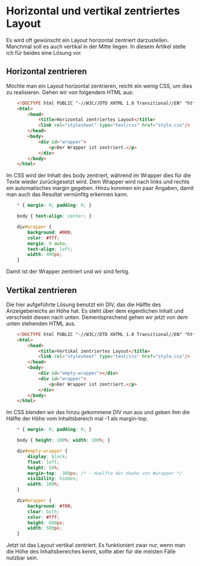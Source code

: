 Horizontal und vertikal zentriertes Layout
==========

Es wird oft gewünscht ein Layout horizontal zentriert darzustellen. Manchmal soll es auch vertikal in der Mitte liegen.
In diesem Artikel stelle ich für beides eine Lösung vor.

Horizontal zentrieren
-------------

Möchte man ein Layout horizontal zentrieren, reicht ein wenig CSS, um dies zu realisieren. Gehen wir von folgendem
HTML aus:

```html
    <!DOCTYPE html PUBLIC "-//W3C//DTD XHTML 1.0 Transitional//EN" "http://www.w3.org/TR/xhtml1/DTD/xhtml1-transitional.dtd">
    <html>
        <head>
            <title>Horizontal zentriertes Layout</title>
            <link rel="stylesheet" type="text/css" href="style.css"/>
        </head>
        <body>
            <div id="wrapper">
                <p>Der Wrapper ist zentriert.</p>
            </div>
        </body>
    </html>
```

Im CSS wird der Inhalt des body zentriert, während im Wrapper dies für die Texte wieder zurückgesetzt wird. Dem Wrapper wird nach links und rechts ein automatisches margin gegeben. Hinzu kommen ein paar Angaben, damit man auch das Resultat vernünfitg erkennen kann.

```css
    * { margin: 0; padding: 0; }

    body { text-align: center; }

    div#wrapper {
        background: #000;
        color: #fff;
        margin: 0 auto;
        text-align: left;
        width: 400px;
    }
```

Damit ist der Wrapper zentriert und wir sind fertig.

Vertikal zentrieren
-------------

Die hier aufgeführte Lösung benutzt ein DIV, das die Hälfte des Anzeigebereichs an Höhe hat. Es steht über dem
eigentlichen Inhalt und verschiebt diesen nach unten. Dementsprechend gehen wir jetzt von dem unten stehenden HTML aus.

```html
    <!DOCTYPE html PUBLIC "-//W3C//DTD XHTML 1.0 Transitional//EN" "http://www.w3.org/TR/xhtml1/DTD/xhtml1-transitional.dtd">
    <html>
        <head>
            <title>Vertikal zentriertes Layout</title>
            <link rel="stylesheet" type="text/css" href="style.css"/>
        </head>
        <body>
            <div id="empty-wrapper"></div>
            <div id="wrapper">
                <p>Der Wrapper ist zentriert.</p>
            </div>
        </body>
    </html>
```

Im CSS blenden wir das hinzu gekommene DIV nun aus und geben ihm die Hälfte der Höhe vom Inhaltsbereich mal -1 als
margin-top.

```css
    * { margin: 0; padding: 0; }

    body { height: 100%; width: 100%; }

    div#empty-wrapper {
        display: block;
        float: left;
        height: 50%;
        margin-top: -300px; /* - Haelfte der Hoehe von #wrapper */
        visibility: hidden;
        width: 100%;
    }

    div#wrapper {
        background: #f00;
        clear: both;
        color: #fff;
        height: 600px;
        width: 500px;
    }
```

Jetzt ist das Layout vertikal zentriert. Es funktioniert zwar nur, wenn man die Höhe des Inhaltsbereiches kennt, sollte
aber für die meisten Fälle nutzbar sein.
